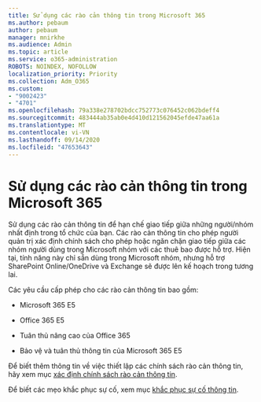 ```yaml
---
title: Sử dụng các rào cản thông tin trong Microsoft 365
ms.author: pebaum
author: pebaum
manager: mnirkhe
ms.audience: Admin
ms.topic: article
ms.service: o365-administration
ROBOTS: NOINDEX, NOFOLLOW
localization_priority: Priority
ms.collection: Adm_O365
ms.custom:
- "9002423"
- "4701"
ms.openlocfilehash: 79a338e278702bdcc752773c076452c062bdeff4
ms.sourcegitcommit: 483444ab35ab0e4d410d121562045efde47aa61a
ms.translationtype: MT
ms.contentlocale: vi-VN
ms.lasthandoff: 09/14/2020
ms.locfileid: "47653643"
---
```

# <a name="using-information-barriers-in-microsoft-365"></a>Sử dụng các rào cản thông tin trong Microsoft 365

Sử dụng các rào cản thông tin để hạn chế giao tiếp giữa những người/nhóm nhất định trong tổ chức của bạn. Các rào cản thông tin cho phép người quản trị xác định chính sách cho phép hoặc ngăn chặn giao tiếp giữa các nhóm người dùng trong Microsoft nhóm với các thuê bao được hỗ trợ.  Hiện tại, tính năng này chỉ sẵn dùng trong Microsoft nhóm, nhưng hỗ trợ SharePoint Online/OneDrive và Exchange sẽ được lên kế hoạch trong tương lai.

Các yêu cầu cấp phép cho các rào cản thông tin bao gồm:

- Microsoft 365 E5

- Office 365 E5

- Tuân thủ nâng cao của Office 365

- Bảo vệ và tuân thủ thông tin của Microsoft 365 E5

Để biết thêm thông tin về việc thiết lập các chính sách rào cản thông tin, hãy xem mục [xác định chính sách rào cản thông tin](https://docs.microsoft.com/microsoft-365/compliance/information-barriers-policies).

Để biết các mẹo khắc phục sự cố, xem mục [khắc phục sự cố thông tin](https://docs.microsoft.com/microsoft-365/compliance/information-barriers-troubleshooting).
